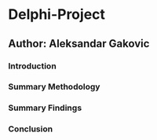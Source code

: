 # Delphi-Project

## Author: Aleksandar Gakovic

### Introduction

### Summary Methodology

### Summary Findings

### Conclusion
